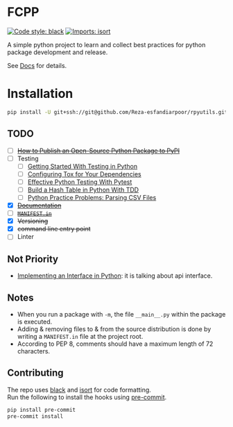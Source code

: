 # FCPP

[![Code style: black](https://img.shields.io/badge/code%20style-black-000000.svg)](https://github.com/psf/black)
[![Imports: isort](https://img.shields.io/badge/%20imports-isort-%231674b1?style=flat&labelColor=ef8336)](https://pycqa.github.io/isort/)

A simple python project to learn and collect best practices for python package development and release.

See [Docs](https://dochosting.gitlab.io/shadowfcpp/) for details.

# Installation

```bash
pip install -U git+ssh://git@github.com/Reza-esfandiarpoor/rpyutils.git
```

## TODO

- [ ] ~~[How to Publish an Open-Source Python Package to PyPI](https://realpython.com/pypi-publish-python-package/#get-to-know-python-packaging)~~
- [ ] Testing
  - [ ] [Getting Started With Testing in Python](https://realpython.com/python-testing)
  - [ ] [Configuring Tox for Your Dependencies](https://realpython.com/python-testing/#testing-in-multiple-environments)
  - [ ] [Effective Python Testing With Pytest](https://realpython.com/pytest-python-testing)
  - [ ] [Build a Hash Table in Python With TDD](https://realpython.com/python-hash-table/)
  - [ ] [Python Practice Problems: Parsing CSV Files](https://realpython.com/python-interview-problem-parsing-csv-files/)
- [x] ~~[Documentation](https://realpython.com/documenting-python-code/)~~
- [ ] ~~[`MANIFEST.in`](https://packaging.python.org/en/latest/guides/using-manifest-in/)~~
- [x] ~~Versioning~~
- [x] ~~command line entry point~~
- [ ] Linter

## Not Priority

- [Implementing an Interface in Python](https://realpython.com/python-interface/): it is talking about api interface.

## Notes

- When you run a package with `-m`, the file `__main__.py` within the package is executed.
- Adding & removing files to & from the source distribution is done by writing a `MANIFEST.in` file at the project root.
- According to PEP 8, comments should have a maximum length of 72 characters.

## Contributing

The repo uses [black](https://github.com/psf/black) and [isort](https://github.com/PyCQA/isort) for code formatting.  
Run the following to install the hooks using [pre-commit](https://pre-commit.com/).

```bash
pip install pre-commit
pre-commit install
```
